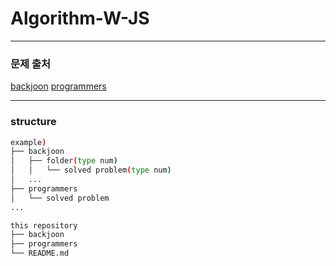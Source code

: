 # Algorithm-W-JS

---

### 문제 출처

[backjoon](https://www.acmicpc.net/problemset)
[programmers](https://programmers.co.kr/learn/challenges?tab=all_challenges)

---

### structure

```bash
example)
├── backjoon
│   ├── folder(type num)
│   │   └── solved problem(type num)
│   ...
├── programmers
│   └── solved problem
...

this repository
├── backjoon
├── programmers
└── README.md

```
